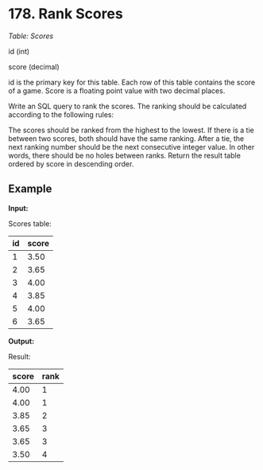 # 178. Rank Scores

*Table: Scores*

id (int)

score (decimal)


id is the primary key for this table.
Each row of this table contains the score of a game. Score is a floating point value with two decimal places.

Write an SQL query to rank the scores. The ranking should be calculated according to the following rules:

The scores should be ranked from the highest to the lowest.
If there is a tie between two scores, both should have the same ranking.
After a tie, the next ranking number should be the next consecutive integer value. In other words, there should be no holes between ranks.
Return the result table ordered by score in descending order.

## Example

**Input:**

Scores table:

| id | score |
|---|---|
| 1  | 3.50  |
| 2  | 3.65  |
| 3  | 4.00  |
| 4  | 3.85  |
| 5  | 4.00  |
| 6  | 3.65  |

**Output:** 

Result:

| score | rank |
|---|---|
| 4.00  | 1 |
| 4.00  | 1 |
| 3.85  | 2 |
| 3.65  | 3 |
| 3.65  | 3 |
| 3.50  | 4 |
